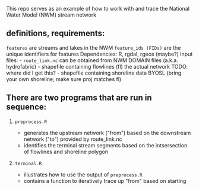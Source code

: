 This repo serves as an example of how to work with and trace the National Water Model (NWM) stream network 

## definitions, requirements:
	
`features` are streams and lakes in the NWM
`feature_ids (FIDs)` are the unique identifiers for features
Dependencies: R, rgdal, rgeos (maybe?)
Input files: 
	- `route_link.nc`                      			      can be obtained from NWM DOMAIN files (a.k.a. hydrofabric)
	- shapefile containing flowlines (fl) the actual network      TODO: where did I get this?
	- shapefile containing shoreline data     		      BYOSL (bring your own shoreline; make sure proj matches fl)

## There are two programs that are run in sequence:
1. `preprocess.R`
	- generates the upstream network ("from") based on the downstream network ("to") provided by route_link.nc
	- identifies the terminal stream segments based on the intsersection of flowlines and shoreline polygon

2. `terminal.R`
	- illustrates how to use the output of `preprocess.R`
	- contains a function to iteratively trace up "from" based on starting

